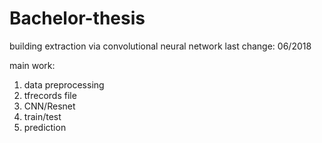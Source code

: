 # Bachelor-thesis
building extraction via convolutional neural network
last change: 06/2018

main work:
1. data preprocessing
2. tfrecords file
3. CNN/Resnet
4. train/test
5. prediction
